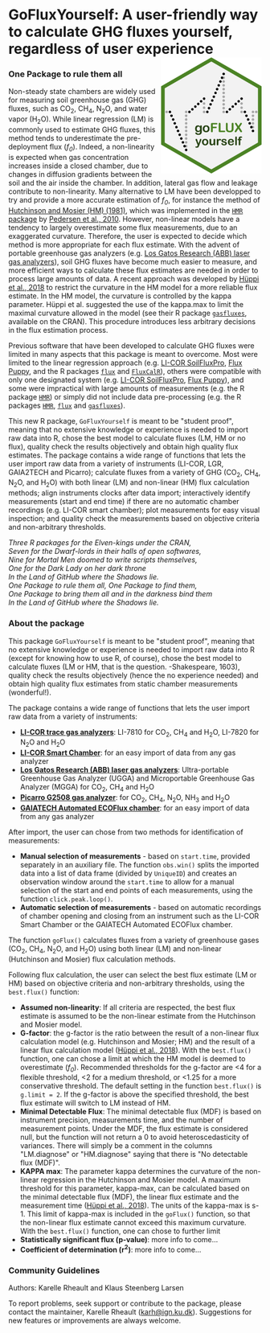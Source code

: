 # GoFluxYourself: A user-friendly way to calculate GHG fluxes yourself, regardless of user experience <img src="man/figures/GoFluxYourself.png" align="right" width="200"/>

### One Package to rule them all

Non-steady state chambers are widely used for measuring soil greenhouse gas (GHG) fluxes, such as CO<sub>2</sub>, CH<sub>4</sub>, N<sub>2</sub>O, and water vapor (H<sub>2</sub>O). While linear regression (LM) is commonly used to estimate GHG fluxes, this method tends to underestimate the pre-deployment flux (*f<sub>0</sub>*). Indeed, a non-linearity is expected when gas concentration increases inside a closed chamber, due to changes in diffusion gradients between the soil and the air inside the chamber. In addition, lateral gas flow and leakage contribute to non-linearity. Many alternative to LM have been developped to try and provide a more accurate estimation of *f<sub>0</sub>*, for instance the method of [Hutchinson and Mosier (HM) (1981)](https://doi.org/10.2136/sssaj1981.03615995004500020017x), which was implemented in the [`HMR` package](https://cran.r-project.org/package=HMR) by [Pedersen et al., 2010](https://doi.org/10.1111/j.1365-2389.2010.01291.x). However, non-linear models have a tendency to largely overestimate some flux measurements, due to an exaggerated curvature. Therefore, the user is expected to decide which method is more appropriate for each flux estimate. With the advent of portable greenhouse gas analyzers (e.g. [Los Gatos Research (ABB) laser gas analyzers](https://new.abb.com/products/measurement-products/analytical/laser-gas-analyzers/laser-analyzers/lgr-icos-portable-analyzers)), soil GHG fluxes have become much easier to measure, and more efficient ways to calculate these flux estimates are needed in order to process large amounts of data. A recent approach was developed by [Hüppi et al., 2018](https://doi.org/10.1371/journal.pone.0200876) to restrict the curvature in the HM model for a more reliable flux estimate. In the HM model, the curvature is controlled by the kappa parameter. Hüppi et al. suggested the use of the kappa.max to limit the maximal curvature allowed in the model (see their R package [`gasfluxes`](https://cran.r-project.org/package=gasfluxes), available on the CRAN). This procedure introduces less arbitrary decisions in the flux estimation process.

Previous software that have been developed to calculate GHG fluxes were limited in many aspects that this package is meant to overcome. Most were limited to the linear regression approach (e.g. [LI-COR SoilFluxPro](https://www.licor.com/env/products/soil-flux/soilfluxpro), [Flux Puppy](https://www.sciencedirect.com/science/article/pii/S0168192319301522), and the R packages [`flux`](https://cran.r-project.org/package=flux) and [`FluxCalR`](https://github.com/junbinzhao/FluxCalR)), others were compatible with only one designated system (e.g. [LI-COR SoilFluxPro](https://www.licor.com/env/products/soil-flux/soilfluxpro), [Flux Puppy](https://www.sciencedirect.com/science/article/pii/S0168192319301522)), and some were impractical with large amounts of measurements (e.g. the R package [`HMR`](https://cran.r-project.org/package=HMR)) or simply did not include data pre-processing (e.g. the R packages [`HMR`](https://cran.r-project.org/package=HMR), [`flux`](https://cran.r-project.org/package=flux) and [`gasfluxes`](https://cran.r-project.org/package=gasfluxes)).

This new R package, `GoFluxYourself` is meant to be "student proof", meaning that no extensive knowledge or experience is needed to import raw data into R, chose the best model to calculate fluxes (LM, HM or no flux), quality check the results objectively and obtain high quality flux estimates. The package contains a wide range of functions that lets the user import raw data from a variety of instruments (LI-COR, LGR, GAIA2TECH and Picarro); calculate fluxes from a variety of GHG (CO<sub>2</sub>, CH<sub>4</sub>, N<sub>2</sub>O, and H<sub>2</sub>O) with both linear (LM) and non-linear (HM) flux calculation methods; align instruments clocks after data import; interactively identify measurements (start and end time) if there are no automatic chamber recordings (e.g. LI-COR smart chamber); plot measurements for easy visual inspection; and quality check the measurements based on objective criteria and non-arbitrary thresholds. 

*<p>Three R packages for the Elven-kings under the CRAN,<br> Seven for the Dwarf-lords in their halls of open softwares,<br> Nine for Mortal Men doomed to write scripts themselves,<br> One for the Dark Lady on her dark throne<br> In the Land of GitHub where the Shadows lie.<br> One Package to rule them all, One Package to find them,<br> One Package to bring them all and in the darkness bind them<br> In the Land of GitHub where the Shadows lie.</p>*

### About the package

This package `GoFluxYourself` is meant to be "student proof", meaning that no extensive knowledge or experience is needed to import raw data into R (except for knowing how to use R, of course), chose the best model to calculate fluxes (LM or HM, that is the question. -Shakespeare, 1603), quality check the results objectively (hence the no experience needed) and obtain high quality flux estimates from static chamber measurements (wonderful!).

The package contains a wide range of functions that lets the user import raw data from a variety of instruments:
* **[LI-COR trace gas analyzers](https://www.licor.com/env/products/trace-gas/)**: LI-7810 for CO<sub>2</sub>, CH<sub>4</sub> and H<sub>2</sub>O, LI-7820 for N<sub>2</sub>O and H<sub>2</sub>O
* **[LI-COR Smart Chamber](https://www.licor.com/env/products/soil-flux/survey)**: for an easy import of data from any gas analyzer
* **[Los Gatos Research (ABB) laser gas analyzers](https://new.abb.com/products/measurement-products/analytical/laser-gas-analyzers/laser-analyzers/lgr-icos-portable-analyzers)**: Ultra-portable Greenhouse Gas Analyzer (UGGA) and Microportable Greenhouse Gas Analyzer (MGGA) for CO<sub>2</sub>, CH<sub>4</sub> and H<sub>2</sub>O
* **[Picarro G2508 gas analyzer](https://www.picarro.com/g2508_gas_concentration_analyzer)**: for CO<sub>2</sub>, CH<sub>4</sub>, N<sub>2</sub>O, NH<sub>3</sub> and H<sub>2</sub>O
* **[GAIATECH Automated ECOFlux chamber](https://www.dmr.eu/technologies/gas-emission-measurements-eco2flux/automated-eco2flux-chamber/)**: for an easy import of data from any gas analyzer

After import, the user can chose from two methods for identification of measurements:
* **Manual selection of measurements** - based on `start.time`, provided separately in an auxiliary file. The function `obs.win()` splits the imported data into a list of data frame (divided by `UniqueID`) and creates an observation window around the `start.time` to allow for a manual selection of the start and end points of each measurements, using the function `click.peak.loop()`.
* **Automatic selection of measurements** - based on automatic recordings of chamber opening and closing from an instrument such as the LI-COR Smart Chamber or the GAIATECH Automated ECOFlux chamber.

The function `goFlux()` calculates fluxes from a variety of greenhouse gases (CO<sub>2</sub>, CH<sub>4</sub>, N<sub>2</sub>O, and H<sub>2</sub>O) using both linear (LM) and non-linear (Hutchinson and Mosier) flux calculation methods.

Following flux calculation, the user can select the best flux estimate (LM or HM) based on objective criteria and non-arbitrary thresholds, using the `best.flux()` function:
* **Assumed non-linearity**: If all criteria are respected, the best flux estimate is assumed to be the non-linear estimate from the Hutchinson and Mosier model.
* **G-factor**: the g-factor is the ratio between the result of a non-linear flux calculation model (e.g. Hutchinson and Mosier; HM) and the result of a linear flux calculation model ([Hüppi et al., 2018](https://doi.org/10.1371/journal.pone.0200876)). With the `best.flux()` function, one can chose a limit at which the HM model is deemed to overestimate (*f<sub>0</sub>*). Recommended thresholds for the g-factor are <4 for a flexible threshold, <2 for a medium threshold, or <1.25 for a more conservative threshold. The default setting in the function `best.flux()` is `g.limit = 2`. If the g-factor is above the specified threshold, the best flux estimate will switch to LM instead of HM.
* **Minimal Detectable Flux**: The minimal detectable flux (MDF) is based on instrument precision, measurements time, and the number of measurement points. Under the MDF, the flux estimate is considered null, but the function will not return a 0 to avoid heteroscedasticity of variances. There will simply be a comment in the columns "LM.diagnose" or "HM.diagnose" saying that there is "No detectable flux (MDF)".
* **KAPPA max**: The parameter kappa determines the curvature of the non-linear regression in the Hutchinson and Mosier model. A maximum threshold for this parameter, kappa-max, can be calculated based on the minimal detectable flux (MDF), the linear flux estimate and the measurement time ([Hüppi et al., 2018](https://doi.org/10.1371/journal.pone.0200876)). The units of the kappa-max is s-1. This limit of kappa-max is included in the `goFlux()` function, so that the non-linear flux estimate cannot exceed this maximum curvature. With the `best.flux()` function, one can chose to further limit
* **Statistically significant flux (p-value)**: more info to come...
* **Coefficient of determination (r<sup>2</sup>)**: more info to come...

### Community Guidelines

Authors: Karelle Rheault and Klaus Steenberg Larsen

To report problems, seek support or contribute to the package, please contact the maintainer, Karelle Rheault (<karh@ign.ku.dk>). Suggestions for new features or improvements are always welcome.
